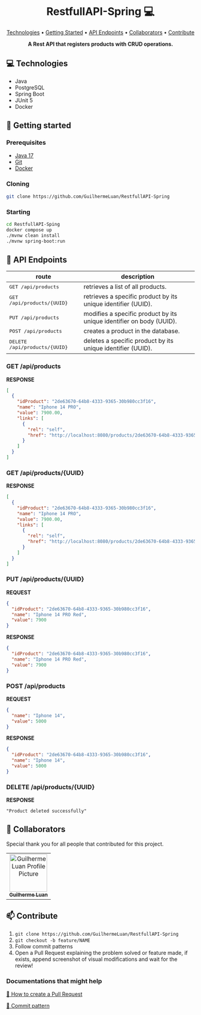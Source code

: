 <h1 align="center" style="font-weight: bold;">RestfullAPI-Spring 💻</h1>

<p align="center">
 <a href="#tech">Technologies</a> • 
 <a href="#started">Getting Started</a> • 
  <a href="#routes">API Endpoints</a> •
 <a href="#colab">Collaborators</a> •
 <a href="#contribute">Contribute</a>
</p>

<p align="center">
    <b>A Rest API that registers products with CRUD operations.</b>
</p>

<h2 id="technologies">💻 Technologies</h2>

- Java
- PostgreSQL
- Spring Boot
- JUnit 5
- Docker

<h2 id="started">🚀 Getting started</h2>

<h3>Prerequisites</h3>

- [Java 17](https://www.oracle.com/java/technologies/javase/jdk17-archive-downloads.html)
- [Git](https://git-scm.com/)
- [Docker](https://www.docker.com/products/docker-desktop/)

<h3>Cloning</h3>

```bash
git clone https://github.com/GuilhermeLuan/RestfullAPI-Spring
```

<h3>Starting</h3>

```bash
cd RestfullAPI-Sping
docker compose up
./mvnw clean install
./mvnw spring-boot:run
```

<h2 id="routes">📍 API Endpoints</h2>

| route                                  | description                                                          |
|----------------------------------------|----------------------------------------------------------------------|
| <kbd>GET /api/products </kbd>          | retrieves a list of all products.                                    |
| <kbd>GET /api/products/{UUID} </kbd>   | retrieves a specific product by its unique identifier (UUID).        |
| <kbd>PUT /api/products</kbd>           | modifies a specific product by its unique identifier on body (UUID). |
| <kbd>POST /api/products</kbd>          | creates a product in the database.                                   |
| <kbd>DELETE /api/products/{UUID}</kbd> | deletes a specific product by its unique identifier (UUID).          |

<h3 id="get-auth-detail">GET /api/products</h3>

**RESPONSE**
```json
[
  {
    "idProduct": "2de63670-64b8-4333-9365-30b980cc3f16",
    "name": "Iphone 14 PRO",
    "value": 7900.00,
    "links": [
      {
        "rel": "self",
        "href": "http://localhost:8080/products/2de63670-64b8-4333-9365-30b980cc3f16"
      }
    ]
  }
]
```

<h3 id="get-auth-detail">GET /api/products/{UUID}</h3>

**RESPONSE**
```json
[
  {
    "idProduct": "2de63670-64b8-4333-9365-30b980cc3f16",
    "name": "Iphone 14 PRO",
    "value": 7900.00,
    "links": [
      {
        "rel": "self",
        "href": "http://localhost:8080/products/2de63670-64b8-4333-9365-30b980cc3f16"
      }
    ]
  }
]
```

<h3 id="post-auth-detail">PUT /api/products/{UUID}</h3>


**REQUEST**
```json
{
  "idProduct": "2de63670-64b8-4333-9365-30b980cc3f16",
  "name": "Iphone 14 PRO Red",
  "value": 7900
}
```

**RESPONSE**
```json
{
  "idProduct": "2de63670-64b8-4333-9365-30b980cc3f16",
  "name": "Iphone 14 PRO Red",
  "value": 7900
}
```

<h3 id="post-auth-detail">POST /api/products</h3>


**REQUEST**
```json
{
  "name": "Iphone 14",
  "value": 5000
}
```

**RESPONSE**
```json
{
  "idProduct": "2de63670-64b8-4333-9365-30b980cc3f16",
  "name": "Iphone 14",
  "value": 5000
}
```

<h3 id="post-auth-detail">DELETE /api/products/{UUID}</h3>


**RESPONSE**
```text
"Product deleted successfully"
```

<h2 id="colab">🤝 Collaborators</h2>

Special thank you for all people that contributed for this project.

<table>
  <tr>
    <td align="center">
      <a href="#">
        <img src="https://avatars.githubusercontent.com/u/32211071?v=4" width="100px;" alt="Guilherme Luan Profile Picture"/><br>
        <sub>
          <b>Guilherme Luan</b>
        </sub>
      </a>
    </td>
  </tr>
</table>

<h2 id="contribute">📫 Contribute</h2>


1. `git clone https://github.com/GuilhermeLuan/RestfullAPI-Spring`
2. `git checkout -b feature/NAME`
3. Follow commit patterns
4. Open a Pull Request explaining the problem solved or feature made, if exists, append screenshot of visual modifications and wait for the review!

<h3>Documentations that might help</h3>

[📝 How to create a Pull Request](https://www.atlassian.com/br/git/tutorials/making-a-pull-request)

[💾 Commit pattern](https://gist.github.com/joshbuchea/6f47e86d2510bce28f8e7f42ae84c716)